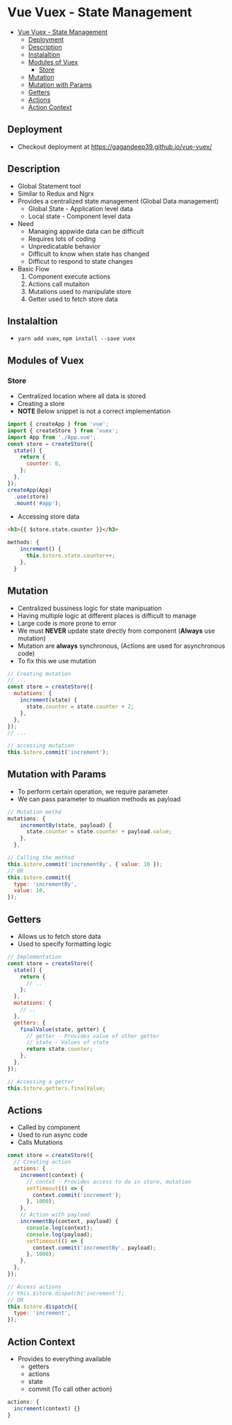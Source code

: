 # Vue Vuex - State Management

- [Vue Vuex - State Management](#vue-vuex---state-management)
  - [Deployment](#deployment)
  - [Description](#description)
  - [Instalaltion](#instalaltion)
  - [Modules of Vuex](#modules-of-vuex)
    - [Store](#store)
  - [Mutation](#mutation)
  - [Mutation with Params](#mutation-with-params)
  - [Getters](#getters)
  - [Actions](#actions)
  - [Action Context](#action-context)

## Deployment

- Checkout deployment at <https://gagandeep39.github.io/vue-vuex/>

## Description

- Global Statement tool
- Similar to Redux and Ngrx
- Provides a centralized state management (Global Data management)
  - Global State - Application level data
  - Local state - Component level data
- Need
  - Managing appwide data can be difficult
  - Requires lots of coding
  - Unpredicatable behavior
  - Difficult to know when state has changed
  - Difficut to respond to state changes
- Basic Flow
  1. Component execute actions
  2. Actions call mutaiton
  3. Mutations used to manipulate store
  4. Getter used to fetch store data

## Instalaltion

- `yarn add vuex`, `npm install --save vuex`

## Modules of Vuex

### Store

- Centralized location where all data is stored
- Creating a store
- **NOTE** Below snippet is not a correct implementation

```js
import { createApp } from 'vue';
import { createStore } from 'vuex';
import App from './App.vue';
const store = createStore({
  state() {
    return {
      counter: 0,
    };
  },
});
createApp(App)
  .use(store)
  .mount('#app');
```

- Accessing store data

```html
<h3>{{ $store.state.counter }}</h3>
```

```js
methods: {
    increment() {
      this.$store.state.counter++;
    },
  }
```

## Mutation

- Centralized bussiness logic for state manipuation
- Having multiple logic at different places is difficult to manage
- Large code is more prone to error
- We must **NEVER** update state drectly from component (**Always** use mutation)
- Mutation are **always** synchronous, (Actions are used for asynchronous code)
- To fix this we use mutation

```js
// Creating mutation
// ...
const store = createStore({
  mutations: {
    increment(state) {
      state.counter = state.counter + 2;
    },
  },
});
// ...
```

```js
// accessing mutation
this.$store.commit('increment');
```

## Mutation with Params

- To perform certain operation, we require parameter
- We can pass parameter to muation methods as payload

```js
// Mutation methd
mutations: {
    incrementBy(state, payload) {
      state.counter = state.counter + payload.value;
    },
  },
```

```js
// Calling the method
this.$store.commit('incrementBy', { value: 10 });
// OR
this.$store.commit({
  type: 'incrementBy',
  value: 10,
});
```

## Getters

- Allows us to fetch store data
- Used to specify formatting logic

```js
// Implementation
const store = createStore({
  state() {
    return {
      // ..
    };
  },
  mutations: {
    // ..
  },
  getters: {
    finalValue(state, getter) {
      // getter - Provides value of other getter
      // state - Values of state
      return state.counter;
    },
  },
});
```

```js
// Accessing a getter
this.$store.getters.finalValue;
```

## Actions

- Called by component
- Used to run async code
- Calls Mutations

```js
const store = createStore({
  // Creating action
  actions: {
    increment(context) {
      // contxt - Provides access to do in store, mutation
      setTimeout(() => {
        context.commit('increment');
      }, 1000);
    },
    // Action with payload
    incrementBy(context, payload) {
      console.log(context);
      console.log(payload);
      setTimeout(() => {
        context.commit('incrementBy', payload);
      }, 1000);
    },
  },
});
```

```js
// Access actions
// this.$store.dispatch('increment');
// OR
this.$store.dispatch({
  type: 'increment',
});
```

## Action Context

- Provides to everything available
  - getters
  - actions
  - state
  - commit (To call other action)

```js
actions: {
  increment(context) {}
}
```
